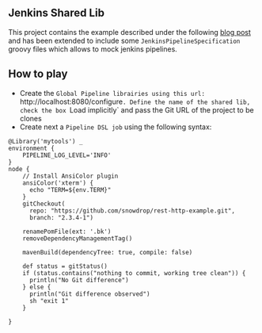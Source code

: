 ## Jenkins Shared Lib

This project contains the example described under the following [blog post](https://itnext.io/how-to-build-your-own-jenkins-shared-library-9dc129db260c)
and has been extended to include some `JenkinsPipelineSpecification` groovy files which allows to mock jenkins pipelines.

## How to play

- Create the `Global Pipeline librairies using this url: `http://localhost:8080/configure`. Define the name of the shared lib, check the box `Load implicitly`
  and pass the Git URL of the project to be clones
- Create next a `Pipeline DSL job` using the following syntax:
```
@Library('mytools') _
environment {
    PIPELINE_LOG_LEVEL='INFO'
}
node { 
    // Install AnsiColor plugin
    ansiColor('xterm') {
      echo "TERM=${env.TERM}"
    }
    gitCheckout(
      repo: "https://github.com/snowdrop/rest-http-example.git",
      branch: "2.3.4-1")
    
    renamePomFile(ext: '.bk')
    removeDependencyManagementTag()
    
    mavenBuild(dependencyTree: true, compile: false)
    
    def status = gitStatus()
    if (status.contains("nothing to commit, working tree clean")) {
      println("No Git difference")     
    } else {
      println("Git difference observed")   
      sh "exit 1"
    }

}
```